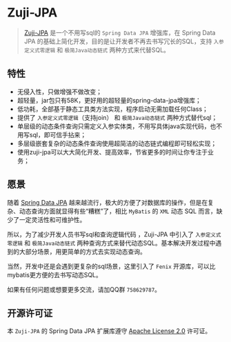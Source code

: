 # Zuji-JPA

> [Zuji-JPA](https://github.com/azhengZJ/zuji-jpa) 是一个不用写sql的 `Spring Data JPA` 增强库，在 Spring Data JPA 的基础上简化开发，目的是让开发者不再去书写冗长的SQL，支持 `入参定义式零逻辑` 和 `极简Java动态链式` 两种方式来代替SQL。

## 特性

- 无侵入性，只做增强不做改变；
- 超轻量，jar包只有58K，更好用的超轻量的spring-data-jpa增强库；
- 低功耗，全部基于静态工具类方法实现，程序启动无需加载任何Class；
- 提供了 `入参定义式零逻辑`（支持join） 和 `极简Java动态链式` 两种方式替代sql；
- 单层级的动态条件查询只需定义入参实体类，不用写具体java实现代码，也不用写sql，即可信手拈来；
- 多层级嵌套复杂的动态条件查询使用超简洁的动态链式编程即可轻松实现；
- 使用zuji-jpa可以大大简化开发、提高效率，节省更多的时间让你专注于业务；

## 愿景

随着 [Spring Data JPA](https://spring.io/projects/spring-data-jpa) 越来越流行，极大的方便了对数据库的操作，但是在复杂、动态查询方面就显得有些“糟糕”了，相比 `MyBatis` 的 `XML` 动态 SQL 而言，缺少了一定灵活性和可维护性。

所以，为了减少开发人员书写sql和查询逻辑代码 ，Zuji-JPA 中引入了 `入参定义式零逻辑` 和 `极简Java动态链式` 两种查询方式来替代动态SQL。基本解决开发过程中遇到的大部分场景，用更简单的方式去实现动态查询。

当然，开发中还是会遇到更复杂的sql场景，这里引入了 `Fenix` 开源库，可以比mybatis更方便的去书写动态SQL。

如果有任何问题或想要更多交流，请加QQ群 `758629787`。

## 开源许可证

本 `Zuji-JPA` 的 Spring Data JPA 扩展库遵守 [Apache License 2.0](http://www.apache.org/licenses/LICENSE-2.0) 许可证。
